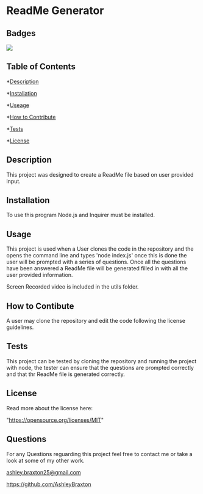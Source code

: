 # ReadMe Generator
  ## Badges
  <img src="https://img.shields.io/badge/License-MIT-lightgrey.svg">
  

  ## Table of Contents
  *[Description](#description)

  *[Installation](#installation)

  *[Useage](#usage)

  *[How to Contribute](#how-to-contribute)

  *[Tests](#tests)

  *[License](license)

  ## Description
  This project was designed to create a ReadMe file based on user provided input.

  ## Installation
  To use this program Node.js and Inquirer must be installed.

  ## Usage
  This project is used when a User clones the code in the repository and the opens the command line and types 'node index.js' once this is done the user will be prompted with a series of questions. Once all the questions have been answered a ReadMe file will be generated filled in with all the user provided information.

  Screen Recorded video is included in the utils folder.

  ## How to Contibute
  A user may clone the repository and edit the code following the license guidelines.

  ## Tests
  This project can be tested by cloning the repository and running the project with node, the tester can ensure that the questions are prompted correctly and that thr ReadMe file is generated correctly.

  ## License
  Read more about the license here: 

  "https://opensource.org/licenses/MIT"

  ## Questions
  For any Questions reguarding this project feel free to contact me or take a look at some of my other work.

  ashley.braxton25@gmail.com

  https://github.com/AshleyBraxton
